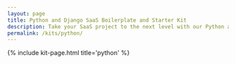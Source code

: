 ```yaml
---
layout: page
title: Python and Django SaaS Boilerplate and Starter Kit
description: Take your SaaS project to the next level with our Python and Django SaaS Boilerplate and Starter Kit. Our kit includes everything you need to get up and running quickly, from user authentication to subscription billing. Built with the latest tools and best practices, our starter kit will help you launch your SaaS project with ease. Start building today and watch your business thrive.
permalink: /kits/python/
---
```


{% include kit-page.html title='python' %}
